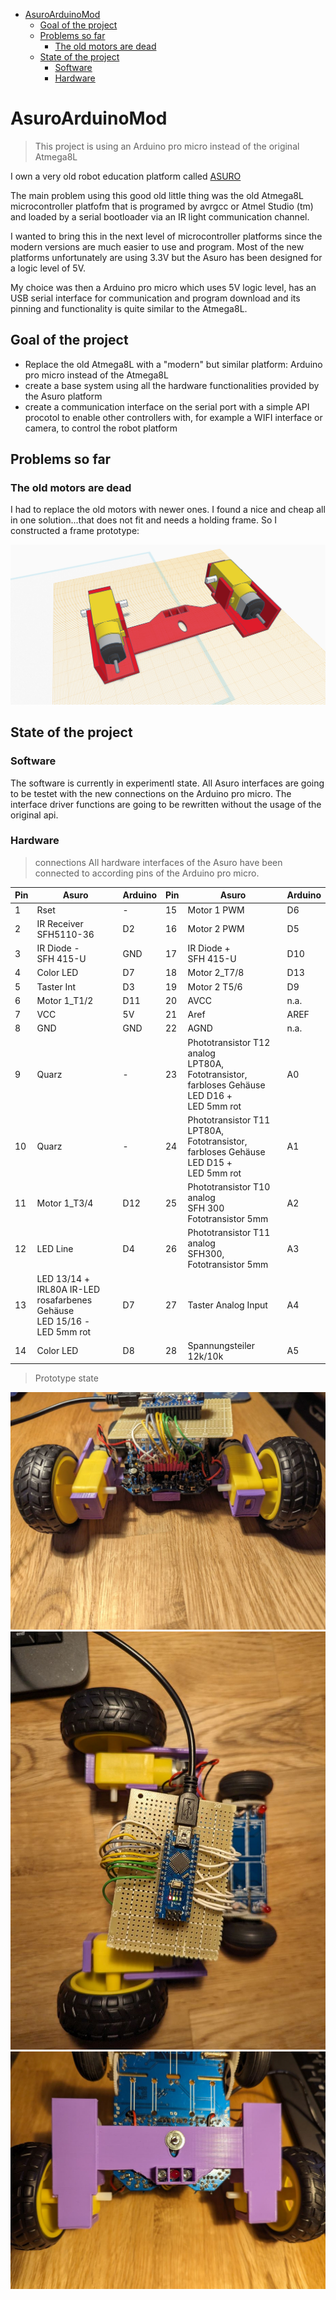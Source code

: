 - [AsuroArduinoMod](#asuroarduinomod)
  - [Goal of the project](#goal-of-the-project)
  - [Problems so far](#problems-so-far)
    - [The old motors are dead](#the-old-motors-are-dead)
  - [State of the project](#state-of-the-project)
    - [Software](#software)
    - [Hardware](#hardware)


# AsuroArduinoMod
> This project is using an Arduino pro micro instead of the original Atmega8L

I own a very old robot education platform called [ASURO](https://de.wikipedia.org/wiki/ASURO)

The main problem using this good old little thing was the old Atmega8L microcontroller platfofm that is programed by avrgcc or Atmel Studio (tm) and loaded by a serial bootloader via an IR light communication channel.

I wanted to bring this in the next level of microcontroller platforms since the modern versions are much easier to use and program. Most of the new platforms unfortunately are using 3.3V but the Asuro has been designed for a logic level of 5V.

My choice was then a Arduino pro micro which uses 5V logic level, has an USB serial interface for communication and program download and its pinning and functionality is quite similar to the Atmega8L.

## Goal of the project
- Replace the old Atmega8L with a "modern" but similar platform: Arduino pro micro instead of the Atmega8L
- create a base system using all the hardware functionalities provided by the Asuro platform
- create a communication interface on the serial port with a simple API procotol to enable other controllers with, for example a WIFI interface or camera, to control the robot platform

## Problems so far
### The old motors are dead
I had to replace the old motors with newer ones. I found a nice and cheap all in one solution...that does not fit and needs a holding frame. So I constructed a frame prototype:

![Asuro Robot Motor Hold](/doc/Asuro%20Robot%20Motor%20Hold.png)

## State of the project
### Software
The software is currently in experimentl state. All Asuro interfaces are going to be testet with the new connections on the Arduino pro micro. The interface driver functions are going to be rewritten without the usage of the original api.

### Hardware
> connections
All hardware interfaces of the Asuro have been connected to according pins of the Arduino pro micro.

| Pin | Asuro                                                                           | Arduino | Pin | Asuro                                                                                               | Arduino |
| --- | ------------------------------------------------------------------------------- | ------- | --- | --------------------------------------------------------------------------------------------------- | ------- |
| 1   | Rset                                                                            | \-      | 15  | Motor 1 PWM                                                                                         | D6      |
| 2   | IR Receiver<br>SFH5110-36                                                       | D2      | 16  | Motor 2 PWM                                                                                         | D5      |
| 3   | IR Diode -<br>SFH 415-U                                                         | GND     | 17  | IR Diode +<br>SFH 415-U                                                                             | D10     |
| 4   | Color LED                                                                       | D7      | 18  | Motor 2_T7/8                                                                                        | D13     |
| 5   | Taster Int                                                                      | D3      | 19  | Motor 2 T5/6                                                                                        | D9      |
| 6   | Motor 1_T1/2                                                                    | D11     | 20  | AVCC                                                                                                | n.a.    |
| 7   | VCC                                                                             | 5V      | 21  | Aref                                                                                                | AREF    |
| 8   | GND                                                                             | GND     | 22  | AGND                                                                                                | n.a.    |
| 9   | Quarz                                                                           | \-      | 23  | Phototransistor T12 analog<br>LPT80A, Fototransistor, farbloses Gehäuse<br>LED D16 +<br>LED 5mm rot | A0      |
| 10  | Quarz                                                                           | \-      | 24  | Phototransistor T11<br>LPT80A, Fototransistor, farbloses Gehäuse<br>LED D15 +<br>LED 5mm rot        | A1      |
| 11  | Motor 1_T3/4                                                                    | D12     | 25  | Phototransistor T10 analog<br>SFH 300 Fototransistor 5mm                                            | A2      |
| 12  | LED Line                                                                        | D4      | 26  | Phototransistor T11 analog<br>SFH300, Fototransistor 5mm                                            | A3      |
| 13  | LED 13/14 +<br>IRL80A IR-LED rosafarbenes Gehäuse<br>LED 15/16 -<br>LED 5mm rot | D7      | 27  | Taster Analog Input                                                                                 | A4      |
| 14  | Color LED                                                                       | D8      | 28  | Spannungsteiler 12k/10k                                                                             | A5      |

> Prototype state

![Asuro Prototype 1.1](/doc/AsuroRework1.jpg)
![Asuro Prototype 1.2](/doc/AsuroRework2.jpg)
![Asuro Prototype 1.3](/doc/AsuroRework3.jpg)